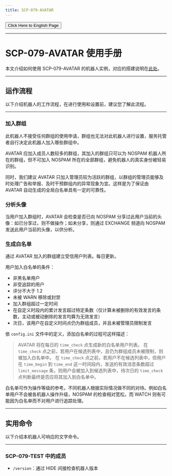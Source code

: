 ```yaml
---
title: SCP-079-AVATAR
---
```


<link rel="stylesheet" href="/css/chinese.css">
<button onmouseover="PlaySound('totop1')" onmouseout="StopSound('totop1')" onclick="window.location.href = '/avatar-manual/';" class="en">Click Here to English Page</button>

---

# SCP-079-AVATAR 使用手册

本文介绍如何使用 SCP-079-AVATAR 的机器人实例，对应的搭建说明在[此处](/avatar-zh/)。

---

## 运作流程

以下介绍机器人的工作流程，在进行使用和设置前，建议您了解此流程。

---

### 加入群组

此机器人不接受任何群组的使用申请，群组也无法对此机器人进行设置，服务托管者自行决定此机器人加入哪些群组中。

AVATAR 应加入成员人数较多的群组，其加入的群组只可以为 NOSPAM 机器人所在的群组，但不可加入 NOSPAM 所在的全部群组，避免机器人的真实身份被轻易识别。

同时，我们建议 AVATAR 只加入管理员较为活跃的群组，以群组的管理员能够及时处理广告和举报、及时干预群组内的异常现象为宜。这样是为了保证由 AVATAR 自动生成的全局白名单具有一定的可靠性。

### 分析头像

当用户加入群组时，AVATAR 会检查是否已向 NOSPAM 分享过此用户当前的头像：如已分享过，则不做操作；如未分享，则通过 EXCHANGE 频道向 NOSPAM 发送此用户当前的头像，以供分析。

### 生成白名单

通过 AVATAR 加入的群组建立受信用户列表。每日更新。

用户加入白名单的条件：

- 非黑名单用户
- 非受追踪的用户
- 评分不大于 1.2
- 未被 WARN 移除或封禁
- 加入群组超过一定时间
- 在自定义时段内的累计发言超过特定条数（仅计算未被删除的有效发言的条数，主动或被动删除的发言均算为无效发言）
- 次日，该用户在自定义时间点仍为群组成员，并且未被管理员限制发言

依 `config.ini` 文件中的定义，添加白名单的过程可这样描述：

> AVATAR 将在每日的 `time_check` 点生成新的白名单用户列表。
> 在 `time_check` 点之前，若用户在候选列表中，且仍为群组成员未被限制，则被加入白名单中。
> 在 `time_check` 点之前，若用户不在候选列表中，但用户在 `time_begin` 到 `time_end` 这一时间段内，发送的有效消息条数超过 `limit_message` 条，则用户会被加入到候选列表中，待次日的 `time_check` 点判断最终是否应将其加入到白名单中。

白名单可作为操作等级的参考。不同机器人根据实际情况做不同的对待。例如白名单用户不会被各机器人操作升级，NOSPAM 的检查相对宽松，而 WATCH 则有可能因为白名单而不对用户进行追踪处理。

---

## 实用命令

以下介绍本机器人可响应的文字命令。

---

### SCP-079-TEST 中的成员

- `/version`：通过 HIDE 间接检查机器人版本
